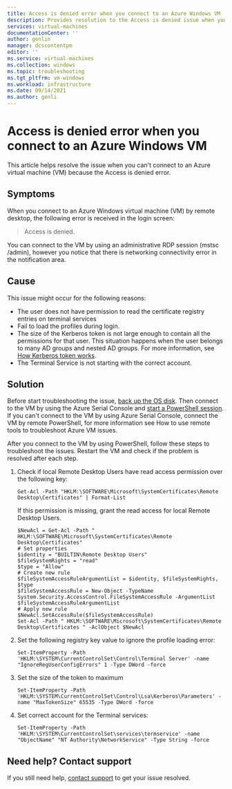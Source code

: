 ```yaml
---
title: Access is denied error when you connect to an Azure Windows VM | Microsoft Docs
description: Provides resolution to the Access is denied issue when you connect to an Azure Windows VM by remote desktop  | Microsoft Docs
services: virtual-machines
documentationCenter: ''
author: genlin
manager: dcscontentpm
editor: ''
ms.service: virtual-machines
ms.collection: windows
ms.topic: troubleshooting
ms.tgt_pltfrm: vm-windows
ms.workload: infrastructure
ms.date: 09/14/2021
ms.author: genli
---
```


# Access is denied error when you connect to an Azure Windows VM

This article helps resolve the issue when you can't connect to an Azure virtual machine (VM) because the Access is denied error.

## Symptoms

When you connect to an Azure Windows virtual machine (VM) by remote desktop, the following error is received in the login screen:

   >Access is denied.

You can connect to the VM by using an administrative RDP session (mstsc /admin), however you notice that there is networking connectivity error in the notification area.

## Cause

This issue might occur for the following reasons:

- The user does not have permission to read the certificate registry entries on terminal services 
- Fail to load the profiles during login.
- The size of the Kerberos token is not large enough to contain all the permissions for that user. This situation happens when the user belongs to many AD groups and nested AD groups. For more information, see [How Kerberos token works](../../windows-server/windows-security/kerberos-authentication-problems-if-user-belongs-to-groups#cause).
- The Terminal Service is not starting with the correct account.


## Solution

Before start troubleshooting the issue, [back up the OS disk](/azure/virtual-machines/windows/snapshot-copy-managed-disk). Then connect to the VM by using the Azure Serial Console and [start a PowerShell session]( serial-console-windows.md#use-serial-console). If you can't connect to the VM by using Azure Serial Console, connect the VM by remote PowerShell, for more information see  How to use remote tools to troubleshoot Azure VM issues.

After you connect to the VM by using PowerShell, follow these steps to troubleshoot the issues. Restart the VM and check if the problem is resolved after each step.

 1. Check if local Remote Desktop Users have read access permission over the following key:

    ```
    Get-Acl -Path "HKLM:\SOFTWARE\Microsoft\SystemCertificates\Remote Desktop\Certificates" | Format-List 
    ```
    
    If this permission is missing, grant the read access for local Remote Desktop Users.

    ```
    $NewAcl = Get-Acl -Path " HKLM:\SOFTWARE\Microsoft\SystemCertificates\Remote Desktop\Certificates"
    # Set properties
    $identity = "BUILTIN\Remote Desktop Users"
    $fileSystemRights = "read"
    $type = "Allow"
    # Create new rule
    $fileSystemAccessRuleArgumentList = $identity, $fileSystemRights, $type
    $fileSystemAccessRule = New-Object -TypeName System.Security.AccessControl.FileSystemAccessRule -ArgumentList $fileSystemAccessRuleArgumentList
    # Apply new rule
    $NewAcl.SetAccessRule($fileSystemAccessRule)
    Set-Acl -Path " HKLM:\SOFTWARE\Microsoft\SystemCertificates\Remote Desktop\Certificates " -AclObject $NewAcl
    ```
2. Set the following registry key value to ignore the profile loading error:

    ```
    Set-ItemProperty -Path 'HKLM:\SYSTEM\CurrentControlSet\Control\Terminal Server' -name "IgnoreRegUserConfigErrors" 1 -Type DWord -force
    ```

 3. Set the size of the token to maximum
     ```
	Set-ItemProperty -Path 'HKLM:\SYSTEM\CurrentControlSet\Control\Lsa\Kerberos\Parameters' -name "MaxTokenSize" 65535 -Type DWord -force 
    ```
1. Set correct account for the Terminal services:
    ```
	Set-ItemProperty -Path 'HKLM:\SYSTEM\CurrentControlSet\services\termservice' -name "ObjectName" "NT Authority\NetworkService" -Type String -force
   ```



## Need help? Contact support

If you still need help, [contact support](https://portal.azure.com/?#blade/Microsoft_Azure_Support/HelpAndSupportBlade) to get your issue resolved.


